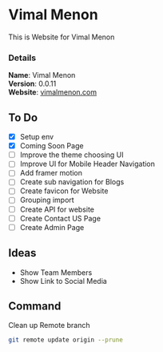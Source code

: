 # Vimal Menon

This is Website for Vimal Menon

### Details

<b>Name</b>: Vimal Menon
<br/>
<b>Version</b>: 0.0.11
<br/>
<b>Website</b>: [vimalmenon.com](https://vimalmenon.com)
<br/>

## To Do

- [x] Setup env
- [x] Coming Soon Page
- [ ] Improve the theme choosing UI
- [ ] Improve UI for Mobile Header Navigation
- [ ] Add framer motion
- [ ] Create sub navigation for Blogs
- [ ] Create favicon for Website
- [ ] Grouping import
- [ ] Create API for website
- [ ] Create Contact US Page
- [ ] Create Admin Page

## Ideas

- Show Team Members
- Show Link to Social Media

## Command
Clean up Remote branch
```sh
git remote update origin --prune
```